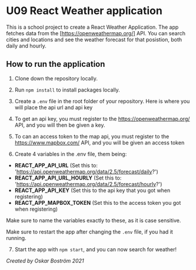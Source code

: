 # U09 React Weather application

This is a school project to create a React Weather Application. The app fetches data from the [https://openweathermap.org/] API. You can search cities and locations and see the weather forecast for that posistion, both daily and hourly.

## How to run the application

1. Clone down the repository locally.

2. Run `npm install` to install packages locally.

3. Create a `.env` file in the root folder of your repository. Here is where you will place the api url and api key

4. To get an api key, you must register to the https://openweathermap.org/ API, and you will then be given a key.

5. To can an access token to the map api, you must register to the https://www.mapbox.com/ API, and you will be given an access token

6. Create 4 variables in the .env file, them being:

- **REACT_APP_API_URL** (Set this to: 'https://api.openweathermap.org/data/2.5/forecast/daily?')
- **REACT_APP_API_URL_HOURLY** (Set this to: 'https://api.openweathermap.org/data/2.5/forecast/hourly?')
- **REACT_APP_API_KEY** (Set this to the api key that you got when registering)
- **REACT_APP_MAPBOX_TOKEN** (Set this to the access token you got when registering)

Make sure to name the variables exactly to these, as it is case sensitive.

Make sure to restart the app after changing the `.env` file, if you had it running.

7. Start the app with `npm start`, and you can now search for weather!

*Created by Oskar Boström 2021*
